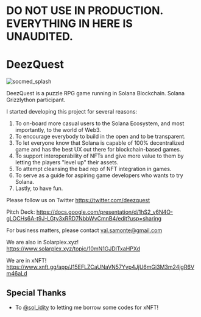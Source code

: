 # DO NOT USE IN PRODUCTION. EVERYTHING IN HERE IS UNAUDITED.

# DeezQuest

![socmed_splash](https://user-images.githubusercontent.com/767060/225132799-1d83a1b1-f9ac-4ee1-94fd-54ab53fc416e.png)

DeezQuest is a puzzle RPG game running in Solana Blockchain. Solana Grizzlython participant.

I started developing this project for several reasons:

1. To on-board more casual users to the Solana Ecosystem, and most importantly, to the world of Web3.
2. To encourage everybody to build in the open and to be transparent.
3. To let everyone know that Solana is capable of 100% decentralized game and has the best UX out there for blockchain-based games.
4. To support interoperability of NFTs and give more value to them by letting the players "level up" their assets.
5. To attempt cleansing the bad rep of NFT integration in games.
6. To serve as a guide for aspiring game developers who wants to try Solana.
7. Lastly, to have fun.

Please follow us on Twitter https://twitter.com/deezquest

Pitch Deck: https://docs.google.com/presentation/d/1hS2_v6N4O-gLOCHs6A-t9J-LGty3xRRD7NbbWvCmnB4/edit?usp=sharing

For business matters, please contact val.samonte@gmail.com

We are also in Solarplex.xyz! https://www.solarplex.xyz/topic/10mN1GJDITxaHPXd

We are in xNFT! https://www.xnft.gg/app/J15EFLZCaUNaVN57Yvp4JjU6mGi3M3m24jgR6Vm46aLd

## Special Thanks

- To [@sol_idity](https://github.com/nelsontky) to letting me borrow some codes for xNFT!
